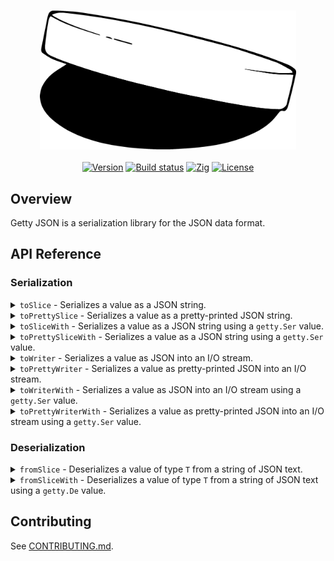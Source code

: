 <br/>

<p align="center">
  <img alt="Getty" src="https://github.com/getty-zig/logo/blob/main/getty-solid.svg" width="410px">
  <br/>
  <br/>
  <a href="https://github.com/getty-zig/json/releases/latest"><img alt="Version" src="https://img.shields.io/badge/version-N/A-e2725b.svg?style=flat-square"></a>
  <a href="https://actions-badge.atrox.dev/getty-zig/json/goto?ref=main"><img alt="Build status" src="https://img.shields.io/github/workflow/status/getty-zig/json/ci?label=build&style=flat-square" /></a>
  <a href="https://ziglang.org/download"><img alt="Zig" src="https://img.shields.io/badge/zig-master-fd9930.svg?style=flat-square"></a>
  <a href="https://github.com/getty-zig/json/blob/main/LICENSE"><img alt="License" src="https://img.shields.io/badge/license-MIT-blue?style=flat-square"></a>
</p>

## Overview

Getty JSON is a serialization library for the JSON data format.

## API Reference

### Serialization

<details>
<summary><code>toSlice</code> - Serializes a value as a JSON string.</summary>

- **Synopsis**

    ```zig
    fn toSlice(allocator: std.mem.Allocator, value: anytype) ![]const u8
    ```

- **Example**

    ```zig
    const std = @import("std");
    const json = @import("json");

    const allocator = std.heap.page_allocator;

    const Point = struct { x: i32, y: i32 };
    const point = Point{ .x = 1, .y = 2 };

    pub fn main() anyerror!void {
        const string = try json.toSlice(allocator, point);
        defer allocator.free(string);

        // {"x":1,"y":2}
        std.debug.print("{s}\n", .{string});
    }
    ```
</details>

<details>
<summary><code>toPrettySlice</code> - Serializes a value as a pretty-printed JSON string.</summary>

- **Synopsis**

    ```zig
    fn toPrettySlice(allocator: std.mem.Allocator, value: anytype) ![]const u8
    ```

- **Example**

    ```zig
    const std = @import("std");
    const json = @import("json");

    const allocator = std.heap.page_allocator;

    const Point = struct { x: i32, y: i32 };
    const point = Point{ .x = 1, .y = 2 };

    pub fn main() anyerror!void {
        const string = try json.toPrettySlice(allocator, point);
        defer allocator.free(string);

        // {
        //   "x": 1,
        //   "y": 2
        // }
        std.debug.print("{s}\n", .{string});
    }
    ```
</details>

<details>
<summary><code>toSliceWith</code> - Serializes a value as a JSON string using a <code>getty.Ser</code> value.</summary>

- **Synopsis**

    ```zig
    fn toSliceWith(allocator: std.mem.Allocator, value: anytype, ser: anytype) ![]const u8
    ```

- **Example**

    ```zig
    const std = @import("std");
    const json = @import("json");

    const allocator = std.heap.page_allocator;

    const Point = struct { x: i32, y: i32 };
    const point = Point{ .x = 1, .y = 2 };

    pub fn main() anyerror!void {
        const string = try json.toSliceWith(allocator, point, struct {
            pub fn is(comptime T: type) bool {
                return T == Point;
            }

            pub fn serialize(value: anytype, serializer: anytype) !@TypeOf(serializer).Ok {
                const seq = (try serializer.serializeSeq(null)).seq();
                inline for (std.meta.fields(Point)) |field| {
                    try seq.serializeElement(@field(value, field.name));
                }
                return try seq.end();
            }
        });
        defer allocator.free(string);

        // [1,2]
        std.debug.print("{s}\n", .{string});
    }
    ```
</details>

<details>
<summary><code>toPrettySliceWith</code> - Serializes a value as a JSON string using a <code>getty.Ser</code> value.</summary>

- **Synopsis**

    ```zig
    fn toPrettySliceWith(allocator: std.mem.Allocator, value: anytype, ser: anytype) ![]const u8
    ```

- **Example**

    ```zig
    const std = @import("std");
    const json = @import("json");

    const allocator = std.heap.page_allocator;

    const Point = struct { x: i32, y: i32 };
    const point = Point{ .x = 1, .y = 2 };

    pub fn main() anyerror!void {
        const string = try json.toPrettySliceWith(allocator, point, struct {
            pub fn is(comptime T: type) bool {
                return T == Point;
            }

            pub fn serialize(value: anytype, serializer: anytype) !@TypeOf(serializer).Ok {
                const seq = (try serializer.serializeSeq(null)).seq();
                inline for (std.meta.fields(Point)) |field| {
                    try seq.serializeElement(@field(value, field.name));
                }
                return try seq.end();
            }
        });
        defer allocator.free(string);

        // [
        //   1,
        //   2
        // ]
        std.debug.print("{s}\n", .{string});
    }
    ```
</details>

<details>
<summary><code>toWriter</code> - Serializes a value as JSON into an I/O stream.</summary>

- **Synopsis**

    ```zig
    fn toWriter(value: anytype, writer: anytype) !void
    ```

- **Example**

    ```zig
    const std = @import("std");
    const json = @import("json");

    const Point = struct { x: i32, y: i32 };
    const point = Point{ .x = 1, .y = 2 };

    pub fn main() anyerror!void {
        const stdout = std.io.getStdOut().writer();

        // {"x":1,"y":2}
        try json.toWriter(point, stdout);
    }
    ```
</details>

<details>
<summary><code>toPrettyWriter</code> - Serializes a value as pretty-printed JSON into an I/O stream.</summary>

- **Synopsis**

    ```zig
    fn toPrettyWriter(value: anytype, writer: anytype) !void
    ```

- **Example**

    ```zig
    const std = @import("std");
    const json = @import("json");

    const Point = struct { x: i32, y: i32 };
    const point = Point{ .x = 1, .y = 2 };

    pub fn main() anyerror!void {
        const stdout = std.io.getStdOut().writer();

        // {
        //   "x": 1,
        //   "y": 2
        // }
        try json.toPrettyWriter(point, stdout);
    }
    ```
</details>

<details>
<summary><code>toWriterWith</code> - Serializes a value as JSON into an I/O stream using a <code>getty.Ser</code> value.</summary>

- **Synopsis**

    ```zig
    fn toWriterWith(value: anytype, writer: anytype, ser: anytype) !void
    ```

- **Example**

    ```zig
    const std = @import("std");
    const json = @import("json");

    const allocator = std.heap.page_allocator;

    const Point = struct { x: i32, y: i32 };
    const point = Point{ .x = 1, .y = 2 };

    pub fn main() anyerror!void {
        const stdout = std.io.getStdOut().writer();

        // [1,2]
        try json.toWriterWith(point, stdout, struct {
            pub fn is(comptime T: type) bool {
                return T == Point;
            }

            pub fn serialize(value: anytype, serializer: anytype) !@TypeOf(serializer).Ok {
                const seq = (try serializer.serializeSeq(2)).seq();
                try seq.serializeElement(value.x);
                try seq.serializeElement(value.y);
                return try seq.end();
            }
        });
    }
    ```
</details>

<details>
<summary><code>toPrettyWriterWith</code> - Serializes a value as pretty-printed JSON into an I/O stream using a <code>getty.Ser</code> value.</summary>

- **Synopsis**

    ```zig
    fn toPrettyWriterWith(value: anytype, writer: anytype, ser: anytype) !void
    ```

- **Example**

    ```zig
    const std = @import("std");
    const json = @import("json");

    const allocator = std.heap.page_allocator;

    const Point = struct { x: i32, y: i32 };
    const point = Point{ .x = 1, .y = 2 };

    pub fn main() anyerror!void {
        const stdout = std.io.getStdOut().writer();

        // [
        //   1,
        //   2
        // ]
        try json.toPrettyWriterWith(point, stdout, struct {
            pub fn is(comptime T: type) bool {
                return T == Point;
            }

            pub fn serialize(value: anytype, serializer: anytype) !@TypeOf(serializer).Ok {
                const seq = (try serializer.serializeSeq(2)).seq();
                try seq.serializeElement(value.x);
                try seq.serializeElement(value.y);
                return try seq.end();
            }
        });
    }
    ```
</details>

### Deserialization

<details>
<summary><code>fromSlice</code> - Deserializes a value of type <code>T</code> from a string of JSON text.</summary>

- **Synopsis**

    ```zig
    fn fromSlice(allocator: ?std.mem.Allocator, comptime T: type, slice: []const u8) !T
    ```

- **Example**

    ```zig
    const std = @import("std");
    const json = @import("json");

    const Point = struct { x: i32, y: i32 };
    const string =
        \\{
        \\  "x": 1,
        \\  "y": 2
        \\}
    ;

    pub fn main() anyerror!void {
        const point = try json.fromSlice(null, Point, string);

        // Point{ .x = 1, .y = 2 }
        std.debug.print("{any}\n", .{point});
    }
    ```
</details>

<details>
<summary><code>fromSliceWith</code> - Deserializes a value of type <code>T</code> from a string of JSON text using a <code>getty.De</code> value.</summary>

- **Synopsis**

    ```zig
    fn fromSliceWith(
        allocator: ?std.mem.Allocator,
        comptime T: type,
        slice: []const u8,
        de: anytype,
    ) !T
    ```

- **Example**

    ```zig
    const std = @import("std");
    const getty = @import("getty");
    const json = @import("json");

    const Point = struct { x: i32, y: i32 };

    pub fn main() anyerror!void {
        const point = try json.fromSliceWith(null, Point, "[1,2]", struct {
            pub fn is(comptime T: type) bool {
                return T == Point;
            }

            pub fn deserialize(
                allocator: ?std.mem.Allocator,
                comptime _: type,
                deserializer: anytype,
                visitor: anytype,
            ) !Point {
                return try deserializer.deserializeSeq(allocator, visitor);
            }

            pub fn Visitor(comptime _: type) type {
                return struct {
                    pub usingnamespace getty.de.Visitor(
                        @This(),
                        Point,
                        undefined,
                        undefined,
                        undefined,
                        undefined,
                        undefined,
                        undefined,
                        visitSeq,
                        undefined,
                        undefined,
                        undefined,
                    );

                    pub fn visitSeq(
                        _: @This(),
                        allocator: ?std.mem.Allocator,
                        comptime _: type,
                        seq: anytype,
                    ) !Point {
                        var point: Point = undefined;

                        inline for (std.meta.fields(Point)) |field| {
                            if (try seq.nextElement(allocator, i32)) |elem| {
                                @field(point, field.name) = elem;
                            }
                        }

                        if ((try seq.nextElement(allocator, i32)) != null) {
                            return error.InvalidLength;
                        }

                        return point;
                    }
                };
            }
        });

        // Point{ .x = 1, .y = 2 }
        std.debug.print("{any}\n", .{point});
    }
    ```
</details>

## Contributing

See [CONTRIBUTING.md](CONTRIBUTING.md).
